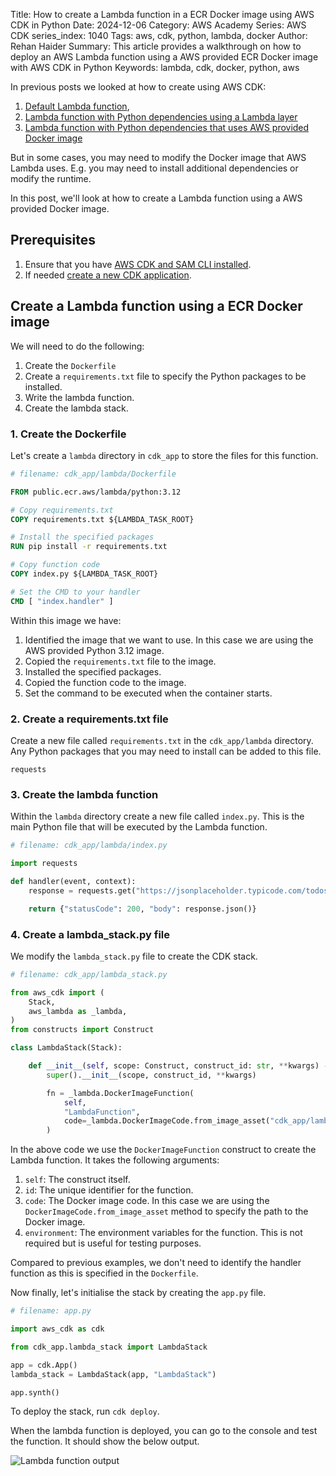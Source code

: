 Title: How to create a Lambda function in a ECR Docker image using AWS CDK in Python
Date: 2024-12-06
Category: AWS Academy
Series: AWS CDK
series_index: 1040
Tags: aws, cdk, python, lambda, docker
Author: Rehan Haider
Summary: This article provides a walkthrough on how to deploy an AWS Lambda function using a AWS provided ECR Docker image with AWS CDK in Python
Keywords: lambda, cdk, docker, python, aws



In previous posts we looked at how to create using AWS CDK:

1. [Default Lambda function]({filename}50001000-cdk-fn-create-lambda.md), 
2. [Lambda function with Python dependencies using a Lambda layer]({filename}50001020-cdk-fn-lambda_layers.md)
3. [Lambda function with Python dependencies that uses AWS provided Docker image]({filename}50001030-cdk-fn-lambda-python-deps.md)

But in some cases, you may need to modify the Docker image that AWS Lambda uses. E.g. you may need to install additional dependencies or modify the runtime.

In this post, we'll look at how to create a Lambda function using a AWS provided Docker image.


## Prerequisites

1. Ensure that you have [AWS CDK and SAM CLI installed]({filename}00000100-cdk-installing-cdk-sam-cli.md). 
2. If needed [create a new CDK application]({filename}50000020-cdk-create-new-app.md).


## Create a Lambda function using a ECR Docker image

We will need to do the following:


1. Create the `Dockerfile` 
2. Create a `requirements.txt` file to specify the Python packages to be installed.
3. Write the lambda function.
4. Create the lambda stack.


### 1. Create the Dockerfile

Let's create a `lambda` directory in `cdk_app` to store the files for this function.

```Dockerfile
# filename: cdk_app/lambda/Dockerfile

FROM public.ecr.aws/lambda/python:3.12

# Copy requirements.txt
COPY requirements.txt ${LAMBDA_TASK_ROOT}

# Install the specified packages
RUN pip install -r requirements.txt

# Copy function code
COPY index.py ${LAMBDA_TASK_ROOT}

# Set the CMD to your handler
CMD [ "index.handler" ] 
```

Within this image we have:

1. Identified the image that we want to use. In this case we are using the AWS provided Python 3.12 image.
2. Copied the `requirements.txt` file to the image.
3. Installed the specified packages.
4. Copied the function code to the image.
5. Set the command to be executed when the container starts.

### 2. Create a requirements.txt file

Create a new file called `requirements.txt` in the `cdk_app/lambda` directory. Any Python packages that you may need to install can be added to this file.

```
requests
```

### 3. Create the lambda function

Within the `lambda` directory create a new file called `index.py`. This is the main Python file that will be executed by the Lambda function.

```python
# filename: cdk_app/lambda/index.py

import requests

def handler(event, context):
    response = requests.get("https://jsonplaceholder.typicode.com/todos/1")

    return {"statusCode": 200, "body": response.json()}
```


### 4. Create a lambda_stack.py file

We modify the `lambda_stack.py` file to create the CDK stack.

```python
# filename: cdk_app/lambda_stack.py

from aws_cdk import (
    Stack,
    aws_lambda as _lambda,
)
from constructs import Construct

class LambdaStack(Stack):

    def __init__(self, scope: Construct, construct_id: str, **kwargs) -> None:
        super().__init__(scope, construct_id, **kwargs)

        fn = _lambda.DockerImageFunction(
            self,
            "LambdaFunction",
            code=_lambda.DockerImageCode.from_image_asset("cdk_app/lambda"),
        )
```

In the above code we use the `DockerImageFunction` construct to create the Lambda function. It takes the following arguments:

1. `self`: The construct itself.
2. `id`: The unique identifier for the function.
3. `code`: The Docker image code. In this case we are using the `DockerImageCode.from_image_asset` method to specify the path to the Docker image.
4. `environment`: The environment variables for the function. This is not required but is useful for testing purposes.

Compared to previous examples, we don't need to identify the handler function as this is specified in the `Dockerfile`.

Now finally, let's initialise the stack by creating the `app.py` file.

```python
# filename: app.py

import aws_cdk as cdk

from cdk_app.lambda_stack import LambdaStack

app = cdk.App()
lambda_stack = LambdaStack(app, "LambdaStack")

app.synth()
```

To deploy the stack, run `cdk deploy`. 

When the lambda function is deployed, you can go to the console and test the function. It should show the below output.

![Lambda function output]({static}/images/aws/50001040-01-aws-lambda-output.png)